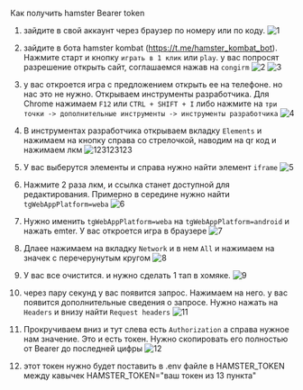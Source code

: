 Как получить hamster Bearer token

1. зайдите в свой аккаунт через браузер по номеру или по коду.
![1](https://github.com/user-attachments/assets/0f307b70-b5fa-4479-9ffa-fe0cad537a9e)

2. зайдите в бота hamster kombat (https://t.me/hamster_kombat_bot).
   Нажмите старт и кнопку `играть в 1 клик` или `play`.
   у вас попросят разрешение открыть сайт, соглашаемся нажав на `congirm`
![2](https://github.com/user-attachments/assets/b95141ed-c44e-4853-ad2e-de47e463c18e)
![3](https://github.com/user-attachments/assets/5975d491-2b28-4b70-bf8f-1558ab3c8683)

4. у вас откроется игра с предложением открыть ее на телефоне.
   но нас это не нужно. Открываем инструменты разработчика. Для Chrome нажимаем `F12` или `CTRL + SHIFT + I` либо нажмите на `три точки -> дополнительные инструменты -> инструменты разработчика`
![4](https://github.com/user-attachments/assets/610bf810-6d66-4a35-ad08-a558275bf939)

5. В инструментах разработчика открываем вкладку `Elements` и нажимаем на кнопку справа со стрелочкой, наводим на qr код и нажимаем лкм
![123123123](https://github.com/user-attachments/assets/b01121d8-11f5-42a5-9ffd-2596bc855d2e)

6. У вас выберутся элементы и справа нужно найти элемент `iframe` 
![5](https://github.com/user-attachments/assets/b99f849a-568d-42c0-8de8-edf28adb4fa1)

7. Нажмите 2 раза лкм, и ссылка станет доступной для редактирования. Примерно в середине нужно найти `tgWebAppPlatform=weba`
![6](https://github.com/user-attachments/assets/7536093e-b1cf-4183-93e3-e31cba21e73b)

8. Нужно именить `tgWebAppPlatform=weba` на `tgWebAppPlatform=android` и нажать emter. 
   У вас откроется игра в браузере
![7](https://github.com/user-attachments/assets/c463489e-bd83-4ea9-8daa-6a81e960514e)

9. Длаее нажимаем на вкладку `Network` и в нем `All` и нажимаем на значек с перечерунутым кругом
![8](https://github.com/user-attachments/assets/320d8eb3-f3c2-4589-ad47-1445a6a4b50c)

10. У вас все очистится. и нужно сделать 1 тап в хомяке.
![9](https://github.com/user-attachments/assets/3592748b-5629-4e64-83e4-7cf88ef5d5b1)

11. через пару секунд у вас появится запрос. Нажимаем на него. у вас появится дополнительные сведения о запросе.
   Нужно нажать на `Headers` и внизу найти `Request headers`
![11](https://github.com/user-attachments/assets/aceb418e-87c5-4746-b515-29cfa0bff660)

13. Прокручиваем вниз и тут слева есть `Authorization` а справа нужное нам значение. Это и есть токен.
    Нужно скопировать его полностью от Bearer до последней цифры
![12](https://github.com/user-attachments/assets/a68c821c-ebe1-4829-8897-29ca5908fdff)

14. этот токен нужно будет поставить в .env файле в HAMSTER_TOKEN между кавычек
   HAMSTER_TOKEN="ваш токен из 13 пункта"
